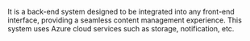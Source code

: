 It is a back-end system designed to be integrated into any front-end interface, providing a seamless content management experience. This system uses Azure cloud services such as storage, notification, etc.
